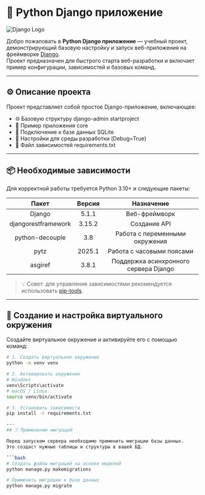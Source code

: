# 🐍 Python Django приложение

![Django Logo](https://upload.wikimedia.org/wikipedia/commons/7/75/Django_logo.svg)

Добро пожаловать в **Python Django приложение** — учебный проект, демонстрирующий базовую настройку и запуск веб-приложения на фреймворке [Django](https://www.djangoproject.com/).  
Проект предназначен для быстрого старта веб-разработки и включает пример конфигурации, зависимостей и базовых команд.

---

## ⚙️ Описание проекта

Проект представляет собой простое Django-приложение, включающее:
- 🌐 Базовую структуру django-admin startproject
- 🧩 Пример приложения core
- 💾 Подключение к базе данных SQLite
- 🔐 Настройки для среды разработки (Debug=True)
- 🧰 Файл зависимостей requirements.txt

---

## 📦 Необходимые зависимости

Для корректной работы требуется Python 3.10+ и следующие пакеты:

| Пакет            | Версия  | Назначение                            |
|:------------------:|:---------:|:---------------------------------------:|
| Django         | 5.1.1   | Веб-фреймворк                         |
| djangorestframework | 3.15.2 | Создание API                         |
| python-decouple| 3.8     | Работа с переменными окружения        |
| pytz           | 2025.1  | Работа с часовыми поясами             |
| asgiref        | 3.8.1   | Поддержка асинхронного сервера Django |

> 💡 Совет: для управления зависимостями рекомендуется использовать [pip-tools](https://github.com/jazzband/pip-tools).

---

## 🧱 Создание и настройка виртуального окружения

Создайте виртуальное окружение и активируйте его с помощью команд:

```bash
# 1. Создать виртуальное окружение
python -m venv venv

# 2. Активировать окружение
# Windows
venv\Scripts\activate
# macOS / Linux
source venv/bin/activate

# 3. Установить зависимости
pip install -r requirements.txt

---
## 🗄️ Применение миграций

Перед запуском сервера необходимо применить миграции базы данных.  
Это создаст нужные таблицы и структуры в вашей БД.

```bash
# Создать файлы миграций на основе моделей
python manage.py makemigrations

# Применить миграции к базе данных
python manage.py migrate

